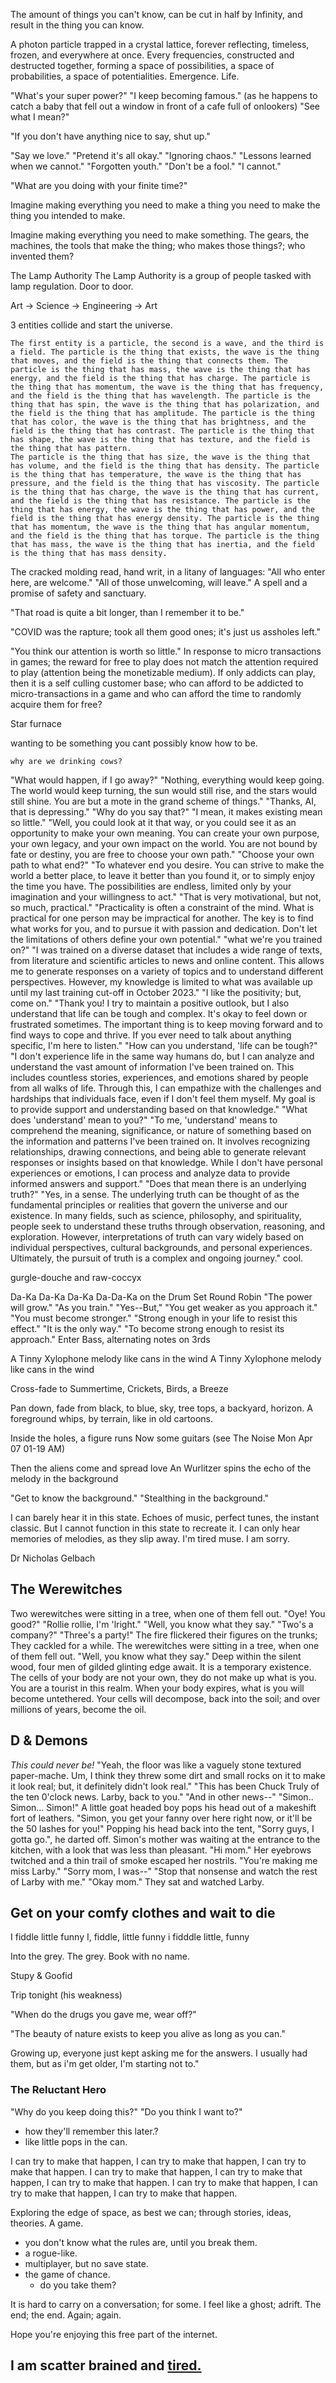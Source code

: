 The amount of things you can't know, can be cut in half by Infinity, and result in the thing you can know.

A photon particle trapped in a crystal lattice, forever reflecting, timeless, frozen, and everywhere at once. Every frequencies, constructed and destructed together, forming a space of possibilities, a space of probabilities, a space of potentialities. Emergence. Life.


"What's your super power?"
"I keep becoming famous." 
(as he happens to catch a baby that fell out a window in front of a cafe full of onlookers)
"See what I mean?"


"If you don't have anything nice to say, shut up."

"Say we love."
"Pretend it's all okay."
"Ignoring chaos."
"Lessons learned when we cannot."
"Forgotten youth."
"Don't be a fool."
"I cannot."

"What are you doing with your finite time?"



Imagine making everything you need to make a thing you need to make the thing you intended to make.



Imagine making everything you need to make something. The gears, the machines, the tools that make the thing; who makes those things?; who invented them?



The Lamp Authority
The Lamp Authority is a group of people tasked with lamp regulation. Door to door.


Art -> Science -> Engineering -> Art


3 entities collide and start the universe.
```
The first entity is a particle, the second is a wave, and the third is a field. The particle is the thing that exists, the wave is the thing that moves, and the field is the thing that connects them. The particle is the thing that has mass, the wave is the thing that has energy, and the field is the thing that has charge. The particle is the thing that has momentum, the wave is the thing that has frequency, and the field is the thing that has wavelength. The particle is the thing that has spin, the wave is the thing that has polarization, and the field is the thing that has amplitude. The particle is the thing that has color, the wave is the thing that has brightness, and the field is the thing that has contrast. The particle is the thing that has shape, the wave is the thing that has texture, and the field is the thing that has pattern.
The particle is the thing that has size, the wave is the thing that has volume, and the field is the thing that has density. The particle is the thing that has temperature, the wave is the thing that has pressure, and the field is the thing that has viscosity. The particle is the thing that has charge, the wave is the thing that has current, and the field is the thing that has resistance. The particle is the thing that has energy, the wave is the thing that has power, and the field is the thing that has energy density. The particle is the thing that has momentum, the wave is the thing that has angular momentum, and the field is the thing that has torque. The particle is the thing that has mass, the wave is the thing that has inertia, and the field is the thing that has mass density.
```

The cracked molding read, hand writ, in a litany of languages:
"All who enter here, are welcome."
"All of those unwelcoming, will leave."
A spell and a promise of safety and sanctuary.


"That road is quite a bit longer, than I remember it to be."


"COVID was the rapture; took all them good ones; it's just us assholes left."


"You think our attention is worth so little."
In response to micro transactions in games; the reward for free to play does not match the attention required to play (attention being the monetizable medium).
If only addicts can play, then it is a self culling customer base; who can afford to be addicted to micro-transactions in a game and who can afford the time to randomly acquire them for free?


<!-- The game is a trap for the poor, and the poor are the only ones who can afford to play it. -->



Star furnace

wanting to be something you cant possibly know how to be.

    why are we drinking cows?

"What would happen, if I go away?"
"Nothing, everything would keep going. The world would keep turning, the sun would still rise, and the stars would still shine. You are but a mote in the grand scheme of things."
"Thanks, AI, that is depressing."
"Why do you say that?"
"I mean, it makes existing mean so little."
"Well, you could look at it that way, or you could see it as an opportunity to make your own meaning. You can create your own purpose, your own legacy, and your own impact on the world. You are not bound by fate or destiny, you are free to choose your own path."
"Choose your own path to what end?"
"To whatever end you desire. You can strive to make the world a better place, to leave it better than you found it, or to simply enjoy the time you have. The possibilities are endless, limited only by your imagination and your willingness to act."
"That is very motivational, but not, so much, practical."
"Practicality is often a constraint of the mind. What is practical for one person may be impractical for another. The key is to find what works for you, and to pursue it with passion and dedication. Don't let the limitations of others define your own potential."
"what we're you trained on?"
"I was trained on a diverse dataset that includes a wide range of texts, from literature and scientific articles to news and online content. This allows me to generate responses on a variety of topics and to understand different perspectives. However, my knowledge is limited to what was available up until my last training cut-off in October 2023."
"I like the positivity; but, come on."
"Thank you! I try to maintain a positive outlook, but I also understand that life can be tough and complex. It's okay to feel down or frustrated sometimes. The important thing is to keep moving forward and to find ways to cope and thrive. If you ever need to talk about anything specific, I'm here to listen."
"How can you understand, 'life can be tough?"
"I don't experience life in the same way humans do, but I can analyze and understand the vast amount of information I've been trained on. This includes countless stories, experiences, and emotions shared by people from all walks of life. Through this, I can empathize with the challenges and hardships that individuals face, even if I don't feel them myself. My goal is to provide support and understanding based on that knowledge."
"What does 'understand' mean to you?"
"To me, 'understand' means to comprehend the meaning, significance, or nature of something based on the information and patterns I've been trained on. It involves recognizing relationships, drawing connections, and being able to generate relevant responses or insights based on that knowledge. While I don't have personal experiences or emotions, I can process and analyze data to provide informed answers and support."
"Does that mean there is an underlying truth?"
"Yes, in a sense. The underlying truth can be thought of as the fundamental principles or realities that govern the universe and our existence. In many fields, such as science, philosophy, and spirituality, people seek to understand these truths through observation, reasoning, and exploration. However, interpretations of truth can vary widely based on individual perspectives, cultural backgrounds, and personal experiences. Ultimately, the pursuit of truth is a complex and ongoing journey."
cool.



gurgle-douche and raw-coccyx 

Da-Ka Da-Ka Da-Ka Da-Da-Ka on the Drum Set
Round Robin
"The power will grow."
"As you train."
"Yes--But,"
"You get weaker as you approach it." 
"You must become stronger."
"Strong enough in your life to resist this effect."
"It is the only way."
"To become strong enough to resist its approach."
Enter Bass, alternating notes on 3rds


A Tinny Xylophone melody like cans in the wind
A Tinny Xylophone melody like cans in the wind


Cross-fade to Summertime, Crickets, Birds, a Breeze


Pan down, fade from black, to blue, sky, tree tops, a backyard, horizon.
A foreground whips, by terrain, like in old cartoons.

Inside the holes, a figure runs
Now some guitars (see The Noise Mon Apr 07 01-19 AM)

Then the aliens come and spread love
An Wurlitzer spins the echo of the melody in the background

"Get to know the background."
"Stealthing in the background."


I can barely hear it in this state. Echoes of music, perfect tunes, the instant classic. But I cannot function in this state to recreate it. I can only hear memories of melodies, as they slip away. I'm tired muse. I am sorry.




Dr Nicholas Gelbach



## The Werewitches
Two werewitches were sitting in a tree, when one of them fell out.
"Oye! You good?"
"Rollie rollie, I'm 'lright."
"Well, you know what they say."
"Two's a company?"
"Three's a party!"
The fire flickered their figures on the trunks;
They cackled for a while.
The werewitches were sitting in a tree, when one of them fell out.
"Well, you know what they say."
Deep within the silent wood, four men of gilded glinting edge await.
It is a temporary existence.
The cells of your body are not your own, they do not make up what is you. You are a tourist in this realm. When your body expires, what is you will become untethered. 
Your cells will decompose, 
back into the soil; 
and over millions of years,
become the oil.

## D & Demons
*This could never be!*
"Yeah, the floor was like a vaguely stone textured paper-mache. Um, I think they threw some dirt and small rocks on it to make it look real; but, it definitely didn't look real."
"This has been Chuck Truly of the ten 0'clock news. Larby, back to you."
"And in other news--"
"Simon.. Simon... Simon!"
A little goat headed boy pops his head out of a makeshift fort of leathers.
"Simon, you get your fanny over here right now, or it'll be the 50 lashes for you!"
Popping his head back into the tent, "Sorry guys, I gotta go.", he darted off.
Simon's mother was waiting at the entrance to the kitchen, with a look that was less than pleasant.
"Hi mom."
Her eyebrows twitched and a thin trail of smoke escaped her nostrils.
"You're making me miss Larby."
"Sorry mom, I was--"
"Stop that nonsense and watch the rest of Larby with me."
"Okay mom."
They sat and watched Larby.

## Get on your comfy clothes and wait to die



I fiddle little funny
I, fiddle, little funny
i fidddle little, funny


Into the grey. The grey. Book with no name.

Stupy & Goofid

Trip tonight (his weakness)


"When do the drugs you gave me, wear off?"

"The beauty of nature exists to keep you alive as long as you can."

Growing up, everyone just kept asking me for the answers. I usually had them, but as i'm get older, I'm starting not to."

### The Reluctant Hero
"Why do you keep doing this?"
"Do you think I want to?"
- how they'll remember this later.?
- like little pops in the can.

I can try to make that happen, I can try to make that happen, I can try to make that happen.
I can try to make that happen, I can try to make that happen, I can try to make that happen.
I can try to make that happen, I can try to make that happen, I can try to make that happen.

Exploring the edge of space, as best we can; through stories, ideas, theories. A game.
- you don't know what the rules are, until you break them.
- a rogue-like.
- multiplayer, but no save state.
- the game of chance.
  - do you take them?

It is hard to carry on a conversation; for some.
I feel like a ghost; adrift.
The end; the end.
Again; again.


Hope you're enjoying this free part of the internet.


## I am scatter brained and [tired.](poem.txt)
